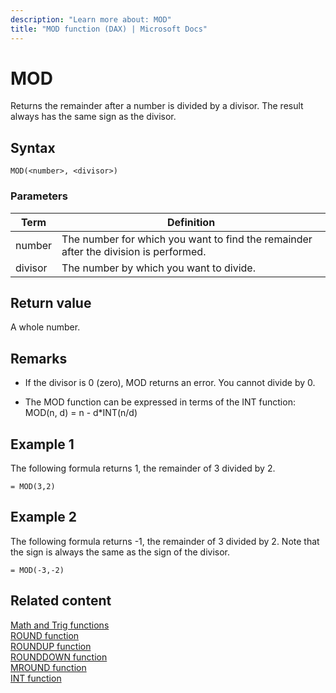 ```yaml
---
description: "Learn more about: MOD"
title: "MOD function (DAX) | Microsoft Docs"
---
```

# MOD

Returns the remainder after a number is divided by a divisor. The result always has the same sign as the divisor.  
  
## Syntax  
  
```dax
MOD(<number>, <divisor>)  
```
  
### Parameters  
  
|Term|Definition|  
|--------|--------------|  
|number|The number for which you want to find the remainder after the division is performed.|  
|divisor|The number by which you want to divide.|  
  
## Return value

A whole number.  
  
## Remarks

- If the divisor is 0 (zero), MOD returns an error. You cannot divide by 0.  
  
- The MOD function can be expressed in terms of the INT function: MOD(n, d) = n - d*INT(n/d)  
  
## Example 1

The following formula returns 1, the remainder of 3 divided by 2.  
  
```dax
= MOD(3,2)  
```
  
## Example 2

The following formula returns -1, the remainder of 3 divided by 2. Note that the sign is always the same as the sign of the divisor.  
  
```dax
= MOD(-3,-2)  
```
  
## Related content

[Math and Trig functions](math-and-trig-functions-dax.md)  
[ROUND function](round-function-dax.md)  
[ROUNDUP function](roundup-function-dax.md)  
[ROUNDDOWN function](rounddown-function-dax.md)  
[MROUND function](mround-function-dax.md)  
[INT function](int-function-dax.md)  
